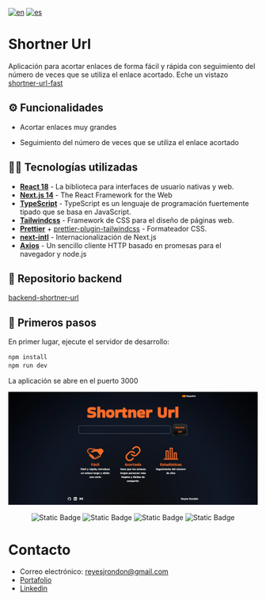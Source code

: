 [![en](https://img.shields.io/badge/lang-en-red.svg)](https://github.com/Reyes1921/shortner-url/blob/main/README.md)
[![es](https://img.shields.io/badge/lang-es-yellow.svg)](https://github.com/Reyes1921/shortner-url/blob/main/README.es.md)

# Shortner Url

Aplicación para acortar enlaces de forma fácil y rápida con seguimiento del número de veces que se utiliza el enlace acortado. Eche un vistazo [shortner-url-fast](https://shortner-url-fast.vercel.app/)

## ⚙️ Funcionalidades

- Acortar enlaces muy grandes

- Seguimiento del número de veces que se utiliza el enlace acortado

## 👨‍💻 Tecnologías utilizadas

- [**React 18**](https://react.dev/) - La biblioteca para interfaces de usuario nativas y web.
- [**Next.js 14**](https://nextjs.org/) - The React Framework for the Web
- [**TypeScript**](https://www.typescriptlang.org/) - TypeScript es un lenguaje de programación fuertemente tipado que se basa en JavaScript.
- [**Tailwindcss**](https://tailwindcss.com/) - Framework de CSS para el diseño de páginas web.
- [**Prettier**](https://prettier.io/) + [prettier-plugin-tailwindcss](https://github.com/tailwindlabs/prettier-plugin-tailwindcss) - Formateador CSS.
- [**next-intl**](https://next-intl-docs.vercel.app/) - Internacionalización de Next.js
- [**Axios**](https://axios-http.com/) - Un sencillo cliente HTTP basado en promesas para el navegador y node.js

## 🔗 Repositorio backend

[backend-shortner-url](https://github.com/Reyes1921/backend-shortner-url/blob/main/README.es.md)

## 🚀 Primeros pasos

En primer lugar, ejecute el servidor de desarrollo:

```bash
npm install
npm run dev
```

La aplicación se abre en el puerto 3000

<img src='./public//wallpaper-es.webp'>
<div align="center">

![Static Badge](https://img.shields.io/badge/React-61DAFB?style=flat&logo=react&logoColor=ffffff)
![Static Badge](https://img.shields.io/badge/NextJs-000000?style=flat&logo=nextdotjs&logoColor=ffffff)
![Static Badge](https://img.shields.io/badge/TypeScript-3178C6?style=flat&logo=typescript&logoColor=ffffff)
![Static Badge](https://img.shields.io/badge/Tailwind%20CSS-06B6D4?style=flat&logo=tailwindcss&logoColor=ffffff)

</div>

# Contacto

- Correo electrónico: reyesjrondon@gmail.com
- [Portafolio](https://www.reyesrondon.dev/es)
- [Linkedin](https://www.linkedin.com/in/reyes-rondon/)
